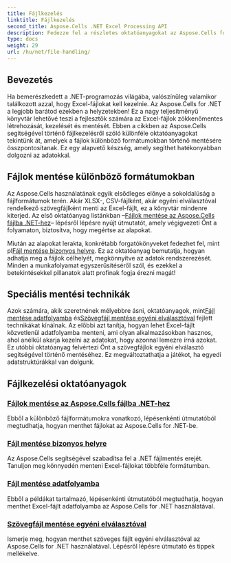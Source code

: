 ```yaml
---
title: Fájlkezelés
linktitle: Fájlkezelés
second_title: Aspose.Cells .NET Excel Processing API
description: Fedezze fel a részletes oktatóanyagokat az Aspose.Cells for .NET fájlok kezeléséhez, beleértve a különféle formátumokba, helyekre és egyéni elválasztókra való mentést.
type: docs
weight: 29
url: /hu/net/file-handling/
---
```

## Bevezetés

Ha bemerészkedett a .NET-programozás világába, valószínűleg valamikor találkozott azzal, hogy Excel-fájlokat kell kezelnie. Az Aspose.Cells for .NET a legjobb barátod ezekben a helyzetekben! Ez a nagy teljesítményű könyvtár lehetővé teszi a fejlesztők számára az Excel-fájlok zökkenőmentes létrehozását, kezelését és mentését. Ebben a cikkben az Aspose.Cells segítségével történő fájlkezelésről szóló különféle oktatóanyagokat tekintünk át, amelyek a fájlok különböző formátumokban történő mentésére összpontosítanak. Ez egy alapvető készség, amely segíthet hatékonyabban dolgozni az adatokkal.

## Fájlok mentése különböző formátumokban
Az Aspose.Cells használatának egyik elsődleges előnye a sokoldalúság a fájlformátumok terén. Akár XLSX-, CSV-fájlként, akár egyéni elválasztóval rendelkező szövegfájlként menti az Excel-fájlt, ez a könyvtár mindenre kiterjed. Az első oktatóanyag listánkban –[Fájlok mentése az Aspose.Cells fájlba .NET-hez](./file-saving-files-in-aspose-cells-for-net/)– lépésről lépésre nyújt útmutatót, amely végigvezeti Önt a folyamaton, biztosítva, hogy megértse az alapokat.

 Miután az alapokat lerakta, konkrétabb forgatókönyveket fedezhet fel, mint pl[Fájl mentése bizonyos helyre](./file-saving-file-to-some-location/). Ez az oktatóanyag bemutatja, hogyan adhatja meg a fájlok célhelyét, megkönnyítve az adatok rendszerezését. Minden a munkafolyamat egyszerűsítéséről szól, és ezekkel a betekintésekkel pillanatok alatt profinak fogja érezni magát!

## Speciális mentési technikák
 Azok számára, akik szeretnének mélyebbre ásni, oktatóanyagok, mint[Fájl mentése adatfolyamba](./file-saving-file-to-stream/) és[Szövegfájl mentése egyéni elválasztóval](./file-saving-text-file-with-custom-separator/) fejlett technikákat kínálnak. Az előbbi azt tanítja, hogyan lehet Excel-fájlt közvetlenül adatfolyamba menteni, ami olyan alkalmazásokban hasznos, ahol anélkül akarja kezelni az adatokat, hogy azonnal lemezre írná azokat. Ez utóbbi oktatóanyag felvértezi Önt a szövegfájlok egyéni elválasztó segítségével történő mentéséhez. Ez megváltoztathatja a játékot, ha egyedi adatstruktúrákkal van dolgunk.

## Fájlkezelési oktatóanyagok
### [Fájlok mentése az Aspose.Cells fájlba .NET-hez](./file-saving-files-in-aspose-cells-for-net/)
Ebből a különböző fájlformátumokra vonatkozó, lépésenkénti útmutatóból megtudhatja, hogyan menthet fájlokat az Aspose.Cells for .NET-be.
### [Fájl mentése bizonyos helyre](./file-saving-file-to-some-location/)
Az Aspose.Cells segítségével szabadítsa fel a .NET fájlmentés erejét. Tanuljon meg könnyedén menteni Excel-fájlokat többféle formátumban.
### [Fájl mentése adatfolyamba](./file-saving-file-to-stream/)
Ebből a példákat tartalmazó, lépésenkénti útmutatóból megtudhatja, hogyan menthet Excel-fájlt adatfolyamba az Aspose.Cells for .NET használatával.
### [Szövegfájl mentése egyéni elválasztóval](./file-saving-text-file-with-custom-separator/)
Ismerje meg, hogyan menthet szöveges fájlt egyéni elválasztóval az Aspose.Cells for .NET használatával. Lépésről lépésre útmutató és tippek mellékelve.